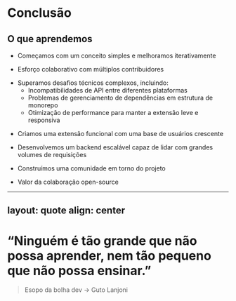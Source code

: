 # Conclusão

## O que aprendemos



<v-click>

- Começamos com um conceito simples e melhoramos iterativamente

</v-click>

<v-click>

- Esforço colaborativo com múltiplos contribuidores

</v-click>

<v-click>

- Superamos desafios técnicos complexos, incluindo:
  - Incompatibilidades de API entre diferentes plataformas
  - Problemas de gerenciamento de dependências em estrutura de monorepo
  - Otimização de performance para manter a extensão leve e responsiva

</v-click>

<v-click>

- Criamos uma extensão funcional com uma base de usuários crescente

</v-click>

<v-click>

- Desenvolvemos um backend escalável capaz de lidar com grandes volumes de requisições

</v-click>

<v-click>

- Construímos uma comunidade em torno do projeto

</v-click>

<v-click>

- Valor da colaboração open-source

</v-click>


---
layout: quote
align: center
---


# “Ninguém é tão grande que não possa aprender, nem tão pequeno que não possa ensinar.”

<v-click>

> Esopo da bolha dev -> Guto Lanjoni

</v-click>